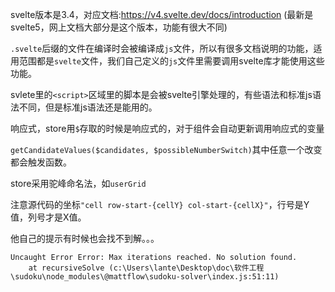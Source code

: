 svelte版本是3.4，对应文档:https://v4.svelte.dev/docs/introduction (最新是svelte5，网上文档大部分是这个版本，功能有很大不同)

`.svelte`后缀的文件在编译时会被编译成`js`文件，所以有很多文档说明的功能，适用范围都是`svelte`文件，我们自己定义的`js`文件里需要调用svelte库才能使用这些功能。

svlete里的`<script>`区域里的脚本是会被svelte引擎处理的，有些语法和标准js语法不同，但是标准js语法还是能用的。

响应式，store用`$`存取的时候是响应式的，对于组件会自动更新调用响应式的变量

`getCandidateValues($candidates, $possibleNumberSwitch)`其中任意一个改变都会触发函数。

store采用驼峰命名法，如`userGrid`

注意源代码的坐标`"cell row-start-{cellY} col-start-{cellX}"`，行号是Y值，列号才是X值。

他自己的提示有时候也会找不到解。。。
```
Uncaught Error Error: Max iterations reached. No solution found.
    at recursiveSolve (c:\Users\lante\Desktop\doc\软件工程\sudoku\node_modules\@mattflow\sudoku-solver\index.js:51:11)
```